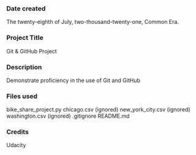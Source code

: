 ### Date created
The twenty-eighth of July, two-thousand-twenty-one, Common Era.

### Project Title
Git & GitHub Project

### Description
Demonstrate proficiency in the use of Git and GitHub

### Files used
bike_share_project.py
chicago.csv (ignored)
new_york_city.csv (ignored)
washington.csv (ignored)
.gitignore
README.md

### Credits
Udacity

